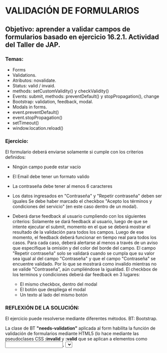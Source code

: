 # VALIDACIÓN DE FORMULARIOS

## Objetivo: aprender a validar campos de formularios basado en ejercicio 16.2.1. Actividad del Taller de JAP.
### Temas: 
- Forms
- Validations.
- Atributos: novalidate.
- Status: valid / invaid.
- methods: setCustomValidity() y checkValidity()
- Events: submit, methods: preventDefault() y stopPropagation(), change
- Bootstrap: validation, feedback, modal.
- Modals in forms.
- event.preventDefault() 
- event.stopPropagation()
- setTimeout()
- window.location.reload()

### Ejercicio:
El formulario deberá enviarse solamente si cumple con los criterios definidos:

- Ningún campo puede estar vacío
- El Email debe tener un formato valido
- La contraseña debe tener al menos 6 caracteres
- Los datos ingresados en "Contraseña" y "Repetir contraseña" deben ser iguales
Se debe haber marcado el checkbox "Acepto los términos y condiciones del servicio" (en este caso dentro de un modal).

- Deberá darse feedback al usuario cumpliendo con los siguientes criterios:
Solamente se dará feedback al usuario, luego de que se intente ejecutar el submit, momento en el que se deberá mostrar el resultado de la validación para todos los campos.
Luego de ese momento, el feedback deberá funcionar en tiempo real para todos los casos.
Para cada caso, deberá alertarse al menos a través de un aviso que especifique la omisión y del color del borde del campo.
El campo "Repetir contraseña" solo se validará cuando se cumpla que su valor sea igual al del campo "Contraseña" y que el campo "Contraseña" se encuentre validado. Por lo que se mostrará como invalido mientras no se valide "Contraseña", aún cumpliéndose la igualdad.
El checkbox de los terminos y condiciones deberá dar feedback en 3 lugares:
  - El mismo checkbox, dentro del modal
  - El botón que despliega el modal
  - Un texto al lado del mismo botón

 ### REFLEXIÓN DE LA SOLUCIÓN:

El ejercicio puede resolverse mediante diferentes métodos.
BT: Bootstrap.

La clase de BT **"needs-validation"** aplicada al form habilita la función de validación de formularios mediante HTML5 (lo hace mediante las pseudoclases CSS **:invalid** y **:valid** que se aplican a elementos como <input>, <select> y <textarea>). BT lo hace mediante la clase was-validated que se aplica generalmente al <form> y permite controlar cuando se se aplican los estilos (al submit del form).

Las clases **.is-valid** y **.is-invalid** también se utilizan para validación del lado del servidor.

El atributo **"novalidate"** permite desactivar la validación predeterminada del navegador. Se utiliza para desactivar la validación predeterminada y usar una personalizada (ej con BT).

Las clases **valid-feedback** e **invalid-feedback** se utilizan para mostrar un feedback sobre el campo del formualario. Se aplican a un div debajo del input deseado.

El atributo **required** aplicado a un input del form sirve para requerir que se complete el campo para poder hacer submit al form.

El atributo **minlength** se puede aplicar a un input text para solicitar un mínimo de longitud del texto para hacer submit al form.

El atributo **disabled** desactiva un campo de formulario, impidiendo que el usuario interactúe con él.

El atributo **checked** se aplica a radio o checkbox para mantener seleccionado dicho radio o checkbox.

El **evento change** en JavaScript es un evento que se dispara cuando el valor de un elemento de formulario cambia de estado, como un campo de entrada (<input>), un elemento select, o un campo de casilla de verificación (<input type="checkbox> o <input type="radio>).

La **función setTimeout** en JavaScript se utiliza para programar la ejecución de una función o un fragmento de código después de un retraso específico en milisegundos. 

**window.location.reload()** es una función para recargar la página web actual.

**window.location.href** es una función para redireccionar a otro link. Ej: window.location.href = "https://www.ejemplo.com";

El **método .checkValidity()** comprueba si el elemento tiene restricciones y si las cumple. Si el elemento no cumple sus restricciones, el navegador lanza un evento cancelable invalid (en-US) al momento y luego devuelve false. Ej: var result = selectElt.checkValidity();

El **metodo .setCustomValidity()** define el mensaje de validación (feedback mediante JS) personalizado para el elemento seleccionado con el mensaje.

**preventDefault()** Se utiliza para detener el comportamiento predeterminado de un evento. Por ejemplo, si tienes un enlace (<a>) y deseas evitar que se abra una nueva página cuando se hace clic, puedes usar event.preventDefault() para detener esa acción predeterminada.

**stopPropagation()**: Se utiliza para detener la propagación de un evento a través del DOM (Modelo de Objetos del Documento). Esto significa que si tienes elementos anidados y un evento se dispara en un elemento hijo, puedes usar event.stopPropagation() para evitar que el evento se propague a los elementos padre. Ejemplo: un div con event click y un button dentro con evento click: si tocamos el button se disparan ambos eventos, pero si agregamos event.stopPropagation() al evento del boton impide que se active el evento del contenedor.

## SOLUCION A MODAL DENTRO DE UN FORM

Colocar el boton del modal dentro del label de un input checkbox con display-none y atributo required y mediante JS asociar el input dentro del modal para modificar el atributo **checked** al hacer checked en el modal.




  
 



